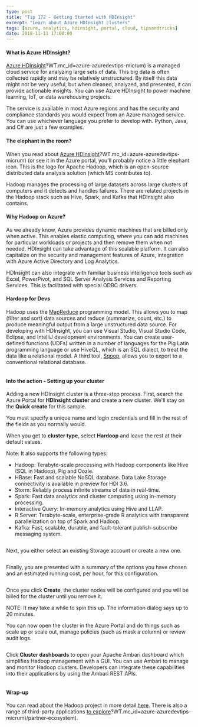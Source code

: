 ```yaml
---
type: post
title: "Tip 172 - Getting Started with HDInsight"
excerpt: "Learn about Azure HDInsight clusters"
tags: [azure, analytics, hdinsight, portal, cloud, tipsandtricks]
date: 2018-11-11 17:00:00
---
```

 
#### What is Azure HDInsight? 
 
[Azure HDInsight](https://azure.microsoft.com/services/hdinsight?WT.mc_id=azure-azuredevtips-micrum)?WT.mc_id=azure-azuredevtips-micrum) is a managed cloud service for analyzing large sets of data. This big data is often collected rapidly and may be relatively unstructured. By itself this data might not be very useful, but when cleaned, analyzed, and presented, it can provide actionable insights. You can use Azure HDInsight to power machine learning, IoT, or data warehousing projects.

The service is available in most Azure regions and has the security and compliance standards you would expect from an Azure managed service. You can use whichever language you prefer to develop with. Python, Java, and C# are just a few examples.

#### The elephant in the room?

When you read about [Azure HDInsight](https://azure.microsoft.com/services/hdinsight?WT.mc_id=azure-azuredevtips-micrum)?WT.mc_id=azure-azuredevtips-micrum) (or see it in the Azure portal, you'll probably notice a little elephant icon. This is the logo for Apache Hadoop, which is an open-source distributed data analysis solution (which MS contributes to). 

Hadoop manages the processing of large datasets across large clusters of computers and it detects and handles failures. There are related projects in the Hadoop stack such as Hive, Spark, and Kafka that HDInsight also contains.

#### Why Hadoop on Azure?

As we already know, Azure provides dynamic machines that are billed only when active. This enables elastic computing, where you can add machines for particular workloads or projects and then remove them when not needed. HDInsight can take advantage of this scalable platform. It can also capitalize on the security and management features of Azure, integration with Azure Active Directory and Log Analytics.

HDInsight can also integrate with familiar business intelligence tools such as Excel, PowerPivot, and SQL Server Analysis Services and Reporting Services. This is facilitated with special ODBC drivers.

#### Hardoop for Devs 

Hadoop uses the [MapReduce](https://docs.microsoft.com/en-us/azure/hdinsight/hadoop/hdinsight-use-mapreduce?WT.mc_id=docs-azuredevtips-micrum) programming model. This allows you to map (filter and sort) data sources and reduce (summarize, count, etc.) to produce meaningful output from a large unstructured data source. For developing with HDInsight, you can use Visual Studio, Visual Studio Code, Eclipse, and IntelliJ development environments. You can create user-defined functions (UDFs) written in a number of languages for the Pig Latin programming language or use HiveQL, which is an SQL dialect, to treat the data like a relational model. A third tool, [Sqoop](https://docs.microsoft.com/en-us/azure/hdinsight/hadoop/hdinsight-use-sqoop?WT.mc_id=docs-azuredevtips-micrum), allows you to export to a conventional relational database.
 
<img :src="$withBase('/files/hadoop-ecosystem.png')">

#### Into the action - Setting up your cluster

Adding a new HDInsight cluster is a three-step process. First, search the Azure Portal for **HDInsight cluster** and create a new cluster. We'll stay on the **Quick create** for this sample.

You must specify a unique name and login credentials and fill in the rest of the fields as you normally would.

When you get to **cluster type**, select **Hardoop** and leave the rest at their default values. 

Note: It also supports the following types:

* Hadoop: Terabyte-scale processing with Hadoop components like Hive (SQL in Hadoop), Pig and Oozie.
* HBase: Fast and scalable NoSQL database. Data Lake Storage connectivity is available in preview for HDI 3.6.
* Storm: Reliably process infinite streams of data in real-time.
* Spark: Fast data analytics and cluster computing using in-memory processing.
* Interactive Query: In-memory analytics using Hive and LLAP.
* R Server: Terabyte-scale, enterprise-grade R analytics with transparent parallelization on top of Spark and Hadoop.
* Kafka: Fast, scalable, durable, and fault-tolerant publish-subscribe messaging system.


<img :src="$withBase('/files/azure-hdinsight-basics.png')">

Next, you either select an existing Storage account or create a new one.

<img :src="$withBase('/files/azure-hdinsight-storage.png')">

Finally, you are presented with a summary of the options you have chosen and an estimated running cost, per hour, for this configuration.

<img :src="$withBase('/files/azure-hdinsight-summary.png')">

Once you click **Create**, the cluster nodes will be configured and you will be billed for the cluster until you remove it.

NOTE: It may take a while to spin this up. The information dialog says up to 20 minutes. 


You can now open the cluster in the Azure Portal and do things such as scale up or scale out, manage policies (such as mask a column) or review audit logs. 

<img :src="$withBase('/files/azure-hdinsight-summary3.png')">

Click **Cluster dashboards** to open your Apache Ambari dashboard which simplifies Hadoop management with a GUI. You can use Ambari to manage and monitor Hadoop clusters. Developers can integrate these capabilities into their applications by using the Ambari REST APIs.

<img :src="$withBase('/files/azure-hdinsight-summary2.png')">

#### Wrap-up

You can read about the Hadoop project in more detail [here](http://hadoop.apache.org). There is also a range of third-party applications [to explore](https://azure.microsoft.com/services/hdinsight?WT.mc_id=azure-azuredevtips-micrum)?WT.mc_id=azure-azuredevtips-micrum)/partner-ecosystem).

